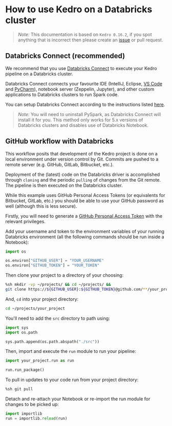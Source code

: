 # How to use Kedro on a Databricks cluster

> *Note:* This documentation is based on `Kedro 0.16.2`, if you spot anything that is incorrect then please create an [issue](https://github.com/quantumblacklabs/kedro/issues) or pull request.

## Databricks Connect (recommended)
We recommend that you use [Databricks Connect](https://pypi.org/project/databricks-connect/) to execute your Kedro pipeline on a Databricks cluster.

Databricks Connect connects your favourite IDE (IntelliJ, Eclipse, [VS Code](../09_development/01_set_up_vscode.md) and [PyCharm](../09_development/02_set_up_pycharm.md)), notebook server (Zeppelin, Jupyter), and other custom applications to Databricks clusters to run Spark code.

You can setup Databricks Connect according to the instructions listed [here](https://docs.databricks.com/user-guide/dev-tools/db-connect.html).

> *Note:* You will need to uninstall PySpark, as Databricks Connect will install it for you. This method only works for 5.x versions of Databricks clusters and disables use of Databricks Notebook.

## GitHub workflow with Databricks

This workflow posits that development of the Kedro project is done on a
local environment under version control by Git. Commits are pushed to a remote
server (e.g. GitHub, GitLab, Bitbucket, etc.).

Deployment of the (latest) code on the Databricks driver is accomplished
through `cloning` and the periodic `pulling` of changes from the Git remote.
The pipeline is then executed on the Databricks cluster.

While this example uses GitHub Personal Access Tokens (or equivalents for
Bitbucket, GitLab, etc.) you should be able to use your GitHub password as well (although this is less secure).

Firstly, you will need to generate a [GitHub Personal Access
Token](https://help.github.com/en/articles/creating-a-personal-access-token-for-the-command-line)
with the relevant privileges.

Add your username and token to the environment variables of your running Databricks environment (all the following commands should be run inside a Notebook):

```python
import os

os.environ["GITHUB_USER"] = "YOUR_USERNAME"
os.environ["GITHUB_TOKEN"] = "YOUR_TOKEN"
```

Then clone your project to a directory of your choosing:

```sh
%sh mkdir -vp ~/projects/ && cd ~/projects/ &&
git clone https://${GITHUB_USER}:${GITHUB_TOKEN}@github.com/**/your_project.git
```

And, `cd` into your project directory:
```bash
cd ~/projects/your_project
```

You'll need to add the `src` directory to path using:

```python
import sys
import os.path

sys.path.append(os.path.abspath("./src"))
```

Then, import and execute the `run` module to run your pipeline:
```python
import your_project.run as run

run.run_package()
```

To pull in updates to your code run from your project directory:
```bash
%sh git pull
```

Detach and re-attach your Notebook or re-import the run module for changes
to be picked up:

```python
import importlib
run = importlib.reload(run)
```
